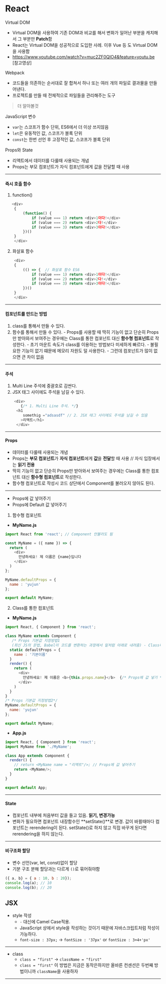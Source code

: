 
# React

Virtual DOM
 - Virtual DOM을 사용하여 기존 DOM과 비교를 해서 변화가 일어난 부분을 캐치해서 그 부분만 **Patch**함
 - React는 Virtual DOM을 성공적으로 도입한 사례. 이후 Vue 등 도 Virtual DOM을 사용함
 - https://www.youtube.com/watch?v=muc2ZF0QIO4&feature=youtu.be [참고영상]


Webpack
  - 코드들을 의존하는 순서대로  잘 합쳐서 하나 또는 여러 개의 파일로 결과물을 만들어낸다. 
  - 프로젝트를 만들 때 전체적으로 파일들을 관리해주는 도구

> 더 알아볼것


JavaScript 변수
 - `var`는 스코프가 함수 단위, ES6에서 더 이상 쓰지않음
 - `let`은 유동적인 값, 스코프가 블록 단위
 - `const`는 한번 선언 후 고정적인 값, 스코프가 블록 단위

Props와 State
 - 리액트에서 데이터를 다룰때 사용되는 개념
 - Props는 부모 컴포넌트가 자식 컴포넌트에게 값을 전달할 때 사용


---

#### 즉시 호출 함수
  1. function()
```javascript
   <div>
    {
        (function() {     
            if (value === 1) return <div>1이다!</div>
            if (value === 2) return <div>2다!</div>
            if (value === 3) return <div>3이다!</div>
        })()
    }
    </div>
```
  2. 화살표 함수
```javascript
    <div>
    {
        (() => {  // 화살표 함수 ES6
            if (value === 1) return <div>1이다!</div>
            if (value === 2) return <div>2다!</div>
            if (value === 3) return <div>3이다!</div>
        })()
    }
    </div>
```
---

#### 컴포넌트를 만드는 방법
  1. class를 통해서 만들 수 있다.
  2. 함수를 통해서 만들 수 있다.
    - Props를 사용할 때 딱히 기능이 없고 단순히 Props만 받아와서 보여주는 경우에는 Class를 통한 컴포넌트 대신 **함수형 컴포넌트**로 작성한다.
    - 초기 마운트 속도가 class를 이용하는 방법보다 미세하게 빠르다.
    - 불필요한 기능이 없기 떄문에 메모리 자원도 덜 사용한다.
    - 그런데 컴포넌트가 많이 없으면 큰 차이 없음

---
#### 주석
  1. Multi Line 주석에 중괄호로 감싼다.
  2. JSX 태그 사이에도 주석을 남길 수 있다. 
```javascript
    <div>
       {/* 1. Multi Line 주석. */}
     <h1
        somethig ="adsasdf" // 2. JSX 태그 사이에도 주석을 남길 수 있음
       >리액트</h1>
     </div>
```
---

#### Props
  - 데이터를 다룰때 사용되는 개념
  - Props는 **부모 컴포넌트**가 **자식 컴포넌트**에게 **값**을 **전달**할 때 사용 // 자식 입장에서는 **읽기 전용**
  - 딱히 기능이 없고 단순히 Props만 받아와서 보여주는 경우에는 Class를 통한 컴포넌트 대신 **함수형 컴포넌트**로 작성한다.
  - 함수형 컴포넌트로 작성시 코드 상단에서 Component를 불러오지 않아도 된다.
  ---
  - Props에 값 넣어주기
  - Props에 Default 값 넣어주기

1. 함수형 컴포넌트
- **MyName.js**
```javascript
import React from 'react'; // Component 안불러도 됨

const MyName = ({ name }) => {
  return (
    <div>
      안녕하세요! 제 이름은 {name}입니다
    </div>
  )
};

MyName.defaultProps = {
  name : 'yujun'
};

export default MyName;
```


2. Class를 통한 컴포넌트
- **MyName.js**
```javascript
import React, { Component } from 'react';

class MyName extends Component {
   /* Props 기본값 지정방법1 
   (최신 JS의 문법, Babel이 코드를 변환하는 과정에서 밑처럼 아래로 내려줌) - Class내부에 static값 설정 */
  static defaultProps = {
    name : '기본이름'
  }
  render() {
    return (
      <div>
        안녕하세요! 제 이름은 <b>{this.props.name}</b>  {/* Props에 값 넣기 */}
      </div>
    )
  }
}
/* Props 기본값 지정방법2*/
MyName.defaultProps = {
  name: 'yujun'
};

export default MyName;
```

- **App.js**
```javascript
import React, { Component } from 'react';
import MyName from './MyName';

class App extends Component {
  render() {
    // return <MyName name = "리액트"/>; // Props에 값 넣어주기
    return <MyName/>;
  }
}

export default App;
```

---

#### State
 - 컴포넌트 내부에 처음부터 값을 들고 있음. **읽기, 변경가능**
 - 변화가 필요하면 컴포넌트 내장함수인 **setState()**로 변경. 값이 바뀔때마다 컴포넌트는 rerendering이 된다. setState()로 하지 않고 직접 바꾸게 된다면 rerendering을 하지 않는다.

---

#### 비구조화 할당
 - 변수 선언(var, let, const)없이 할당
 - 기분 구조 분해 할당과는 다르게 `()`로 묶어줘야함
```javascript
({ a, b} = { a : 10, b : 20});
console.log(a); // 10
console.log(b); // 20
```

## JSX

- style 작성
  - `-` 대신에 Camel Case적용.
  - JavaScript 상에서 style을 작성하는 것이기 때문에 자바스크립트처럼 작성이 가능하다.
  - `font-size : 37px;` -> `fontSize : '37px'` or `fontSize : 3+4+'px'`
---

- class
  - `class = "first"` -> `className = "first"`
  - `class = "first"` 이 방법은 지금은 동작은하지만 올바른 컨센션은 두번째 방법이니까 `className`을 사용하자
---
